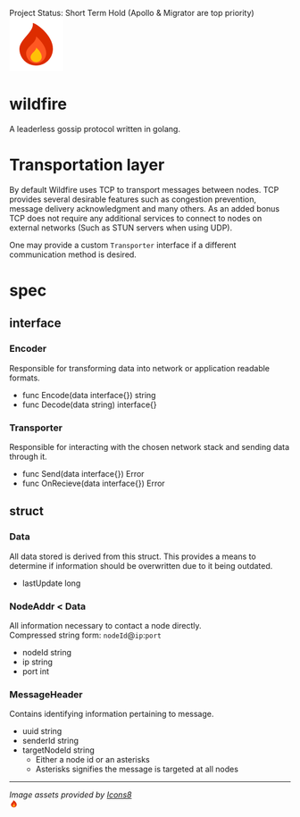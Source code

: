Project Status: Short Term Hold (Apollo & Migrator are top priority)
![flame](assets/flame.png)  

# wildfire
A leaderless gossip protocol written in golang.

# Transportation layer
By default Wildfire uses TCP to transport messages between nodes. 
TCP provides several desirable features such as congestion prevention, 
message delivery acknowledgment and many others. As an added bonus TCP 
does not require any additional services to connect to nodes on 
external networks (Such as STUN servers when using UDP).

One may provide a custom `Transporter` interface if a different communication method is desired.

# spec
## interface
### Encoder
Responsible for transforming data into network or application readable formats.

- func Encode(data interface{}) string
- func Decode(data string) interface{}

### Transporter
Responsible for interacting with the chosen network stack and sending 
data through it. 

- func Send(data interface{}) Error
- func OnRecieve(data interface{}) Error

## struct
### Data
All data stored is derived from this struct. This provides a means to 
determine if information should be overwritten due to it being outdated. 

- lastUpdate long

### NodeAddr < Data
All information necessary to contact a node directly.  
Compressed string form: `nodeId`@`ip`:`port`

- nodeId string
- ip string
- port int

### MessageHeader
Contains identifying information pertaining to message.

- uuid string
- senderId string
- targetNodeId string 
	- Either a node id or an asterisks
	- Asterisks signifies the message is targeted at all nodes

---

*Image assets provided by [Icons8](https://icons8.com)*  
<img src="assets/flame.png" alt="flame by icons8" width="16" height="16" />
